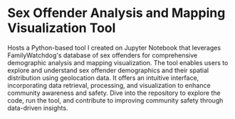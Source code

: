 # Sex Offender Analysis and Mapping Visualization Tool
Hosts a Python-based tool I created on Jupyter Notebook that leverages FamilyWatchdog's database of sex offenders for comprehensive demographic analysis and mapping visualization. The tool enables users to explore and understand sex offender demographics and their spatial distribution using geolocation data. It offers an intuitive interface, incorporating data retrieval, processing, and visualization to enhance community awareness and safety. Dive into the repository to explore the code, run the tool, and contribute to improving community safety through data-driven insights.
